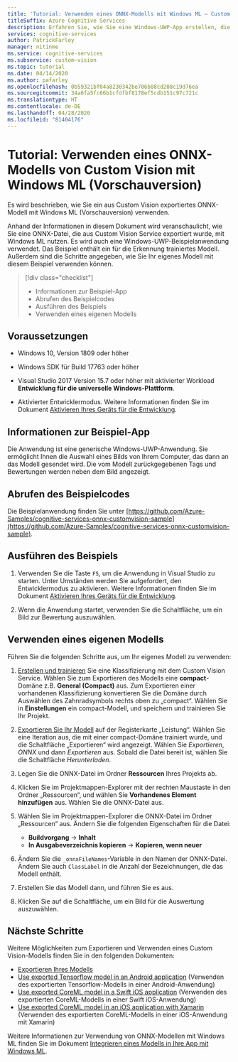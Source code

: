 ```yaml
---
title: 'Tutorial: Verwenden eines ONNX-Modells mit Windows ML – Custom Vision Service'
titleSuffix: Azure Cognitive Services
description: Erfahren Sie, wie Sie eine Windows-UWP-App erstellen, die ein aus Azure Cognitive Services exportiertes ONNX-Modell verwendet.
services: cognitive-services
author: PatrickFarley
manager: nitinme
ms.service: cognitive-services
ms.subservice: custom-vision
ms.topic: tutorial
ms.date: 04/14/2020
ms.author: pafarley
ms.openlocfilehash: 0b59321bf04a8230342be706b88cd208c19d76ea
ms.sourcegitcommit: 34a6fa5fc66b1cfdfbf8178ef5cdb151c97c721c
ms.translationtype: HT
ms.contentlocale: de-DE
ms.lasthandoff: 04/28/2020
ms.locfileid: "81404176"
---
```

# <a name="tutorial-use-an-onnx-model-from-custom-vision-with-windows-ml-preview"></a>Tutorial: Verwenden eines ONNX-Modells von Custom Vision mit Windows ML (Vorschauversion)

Es wird beschrieben, wie Sie ein aus Custom Vision exportiertes ONNX-Modell mit Windows ML (Vorschauversion) verwenden.

Anhand der Informationen in diesem Dokument wird veranschaulicht, wie Sie eine ONNX-Datei, die aus Custom Vision Service exportiert wurde, mit Windows ML nutzen. Es wird auch eine Windows-UWP-Beispielanwendung verwendet. Das Beispiel enthält ein für die Erkennung trainiertes Modell. Außerdem sind die Schritte angegeben, wie Sie Ihr eigenes Modell mit diesem Beispiel verwenden können.

> [!div class="checklist"]
> * Informationen zur Beispiel-App
> * Abrufen des Beispielcodes
> * Ausführen des Beispiels
> * Verwenden eines eigenen Modells

## <a name="prerequisites"></a>Voraussetzungen

* Windows 10, Version 1809 oder höher

* Windows SDK für Build 17763 oder höher

* Visual Studio 2017 Version 15.7 oder höher mit aktivierter Workload __Entwicklung für die universelle Windows-Plattform__.

* Aktivierter Entwicklermodus. Weitere Informationen finden Sie im Dokument [Aktivieren Ihres Geräts für die Entwicklung](https://docs.microsoft.com/windows/uwp/get-started/enable-your-device-for-development).

## <a name="about-the-example-app"></a>Informationen zur Beispiel-App

Die Anwendung ist eine generische Windows-UWP-Anwendung. Sie ermöglicht Ihnen die Auswahl eines Bilds von Ihrem Computer, das dann an das Modell gesendet wird. Die vom Modell zurückgegebenen Tags und Bewertungen werden neben dem Bild angezeigt.

## <a name="get-the-example-code"></a>Abrufen des Beispielcodes

Die Beispielanwendung finden Sie unter [https://github.com/Azure-Samples/cognitive-services-onnx-customvision-sample](https://github.com/Azure-Samples/cognitive-services-onnx-customvision-sample).

## <a name="run-the-example"></a>Ausführen des Beispiels

1. Verwenden Sie die Taste `F5`, um die Anwendung in Visual Studio zu starten. Unter Umständen werden Sie aufgefordert, den Entwicklermodus zu aktivieren. Weitere Informationen finden Sie im Dokument [Aktivieren Ihres Geräts für die Entwicklung](https://docs.microsoft.com/windows/uwp/get-started/enable-your-device-for-development).

1. Wenn die Anwendung startet, verwenden Sie die Schaltfläche, um ein Bild zur Bewertung auszuwählen.

## <a name="use-your-own-model"></a>Verwenden eines eigenen Modells

Führen Sie die folgenden Schritte aus, um Ihr eigenes Modell zu verwenden:

1. [Erstellen und trainieren](https://docs.microsoft.com/azure/cognitive-services/custom-vision-service/getting-started-build-a-classifier) Sie eine Klassifizierung mit dem Custom Vision Service. Wählen Sie zum Exportieren des Modells eine __compact__-Domäne z.B. **General (Compact)** aus. Zum Exportieren einer vorhandenen Klassifizierung konvertieren Sie die Domäne durch Auswählen des Zahnradsymbols rechts oben zu „compact“. Wählen Sie in __Einstellungen__ ein compact-Modell, und speichern und trainieren Sie Ihr Projekt.  

1. [Exportieren Sie Ihr Modell](https://docs.microsoft.com/azure/cognitive-services/custom-vision-service/export-your-model) auf der Registerkarte „Leistung“. Wählen Sie eine Iteration aus, die mit einer compact-Domäne trainiert wurde, und die Schaltfläche „Exportieren“ wird angezeigt. Wählen Sie *Exportieren*, *ONNX* und dann *Exportieren* aus. Sobald die Datei bereit ist, wählen Sie die Schaltfläche *Herunterladen*.

1. Legen Sie die ONNX-Datei im Ordner __Ressourcen__ Ihres Projekts ab. 

1. Klicken Sie im Projektmappen-Explorer mit der rechten Maustaste in den Ordner „Ressourcen“, und wählen Sie __Vorhandenes Element hinzufügen__ aus. Wählen Sie die ONNX-Datei aus.

1. Wählen Sie im Projektmappen-Explorer die ONNX-Datei im Ordner „Ressourcen“ aus. Ändern Sie die folgenden Eigenschaften für die Datei:

    * __Buildvorgang__ -> __Inhalt__
    * __In Ausgabeverzeichnis kopieren__ -> __Kopieren, wenn neuer__

1. Ändern Sie die `_onnxFileNames`-Variable in den Namen der ONNX-Datei. Ändern Sie auch `ClassLabel` in die Anzahl der Bezeichnungen, die das Modell enthält.

1. Erstellen Sie das Modell dann, und führen Sie es aus.

1. Klicken Sie auf die Schaltfläche, um ein Bild für die Auswertung auszuwählen.

## <a name="next-steps"></a>Nächste Schritte

Weitere Möglichkeiten zum Exportieren und Verwenden eines Custom Vision-Modells finden Sie in den folgenden Dokumenten:

* [Exportieren Ihres Modells](https://docs.microsoft.com/azure/cognitive-services/custom-vision-service/export-your-model)
* [Use exported Tensorflow model in an Android application](https://github.com/Azure-Samples/cognitive-services-android-customvision-sample) (Verwenden des exportierten Tensorflow-Modells in einer Android-Anwendung)
* [Use exported CoreML model in a Swift iOS application](https://go.microsoft.com/fwlink/?linkid=857726) (Verwenden des exportierten CoreML-Modells in einer Swift iOS-Anwendung)
* [Use exported CoreML model in an iOS application with Xamarin](https://github.com/xamarin/ios-samples/tree/master/ios11/CoreMLAzureModel) (Verwenden des exportierten CoreML-Modells in einer iOS-Anwendung mit Xamarin)

Weitere Informationen zur Verwendung von ONNX-Modellen mit Windows ML finden Sie im Dokument [Integrieren eines Modells in Ihre App mit Windows ML](/windows/ai/windows-ml/integrate-model).
